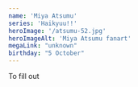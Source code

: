 ```yaml
---
name: 'Miya Atsumu'
series: 'Haikyuu!!'
heroImage: '/atsumu-52.jpg'
heroImageAlt: 'Miya Atsumu fanart'
megaLink: "unknown"
birthday: "5 October"
---
```

To fill out